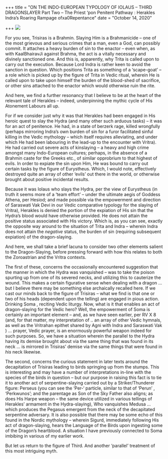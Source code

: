 +++
title = "ON THE INDO-EUROPEAN TYPOLOGY OF IOLAUS – THIRD DRAGONSLAYER Part Two – The Priest ‘pon Penitent Pathway : Herakles Indra’s Roaring Rampage ofxa0Repentance"
date = "October 14, 2020"

+++
![](https://aryaakasha.files.wordpress.com/2020/10/va_pc_2007bp0698-001.jpg?w=700)

For you see, Trisiras is a Brahmin. Slaying Him is a Brahmanicide – one
of the most grievous and serious crimes that a man, even a God, can
possibly commit. It attaches a heavy burden of sin to the enactor – even
when, as with KaalBhairavJi against Brahma, the act is a vitally
necessary and divinely sanctioned one. And this is, apparently, why
Trita is called upon to carry out the execution. Because Lord Indra is
rather keen to avoid the sanction in question. Which positions Trita as
something of a ‘scape-goat’ – a role which is picked up by the figure of
Trita in Vedic ritual, wherein He is called upon to take upon himself
the burden of the blood-shed of sacrifice, or other sins attached to the
enactor which would otherwise ruin the rite.

And here, we find a further resonancy that I believe to be at the heart
of the relevant tale of Herakles – indeed, underpinning the mythic cycle
of His Atonement Labours all up.

For if we consider just why it was that Herakles had been engaged in His
heroic quest to slay the Hydra (and many other such arduous tasks) – it
was for an act of penitence. He had, in a state of berzerk rage, killed
wrongfully (perhaps mirroring Indra’s own burden of sin for a furor
facilitated sinful killing in the Vedic mythology – which itself
requires alleviating, and under which He had been labouring in the
lead-up to the encounter with Vritra). He had carried out severe acts of
kinslaying – a heavy and high crime amongst many Indo-European cultures;
perhaps, in the absence of a Brahmin caste for the Greeks etc., of
similar opprobrium to that highest of evils. In order to expiate the sin
upon Him, He was bound to carry out certain tasks by the figure of
Eurystheus. Which, I would note, effectively destroyed quite an array of
other ‘evils’ out there in the world, or otherwise brought about
positive incidental results.

Because it was Iolaus who slays the Hydra, per the view of Eurystheus
(in truth it seems more of a ‘team effort’ – under the ultimate aegis of
Goddess Athena, per Hesiod; and made possible via the empowerment and
direction of Saraswati Vak Devi in our Vedic comparative typology for
the slaying of Vritra), Herakles is denied the portion of the expiation
of His sin that the Hydra’s blood would have otherwise provided. He does
not attain the positive status associated with His victory. Which is, as
you can see, exactly the opposite way around to the situation of Trita
and Indra – wherein Indra does not attain the *negative* status, the
burden of sin (requiring subsequent expiation) of the dragon-slaying.

And here, we shall take a brief lacuna to consider two other elements
salient to the Dragon-Slaying, before pressing forward with how this
relates to both the Zoroastrian and the Vritra contexts.

The first of these, concerns the occasionally encountered suggestion
that the manner in which the Hydra was vanquished – was to take the
poison spurting up from one of its severed necks, and utilizing this to
cauterize the wound. This makes a certain figurative sense when dealing
with a dragon … but I believe there may be something else archaically
recalled here. If we cast our minds back to the figure of Trisiras –
what we find is that one or two of his heads (dependent upon the
telling) are engaged in pious action. Drinking Soma , reciting Vedic
liturgy. Now, what is it that enables an act of dragon-slaying for the
Vedic hero? Well, the empowerment of Soma is certainly an important
element – and, as we have seen earlier, per RV X 8 (and, for that
matter, my interpretation of .. an array of other Vedic hymnals, as well
as the Vritrahan epithet shared by Agni with Indra and Saraswati Vak ) …
prayer, Vedic prayer, is an enormously powerful weapon indeed for such
purposes. So, we have a situation wherein the parallel to the Hydra
having its demise brought about via the same thing that was found in its
neck … is mirrored in Trisiras’ demise via the same things that were
found in *his* neck likewise.

The second, concerns the curious statement in later texts around the
decapitation of Trisiras leading to birds springing up from the stumps.
This is interesting and may have a number of interpretations in-line
with the species of the birds in question – but our purpose in raising
this fact is to tie it to another act of serpentine-slaying carried out
by a Striker/Thunderer figure: Perseus (you can see the ‘Per-‘ particle,
similar to that of ‘Perun’ , ‘Perkwunos’; and the parentage as Son of
the Sky Father also aligns; as does His Harpe weapon – the same device
utilized in various tellings of Herakles’ armament in the
Hydra-slaying), Who vanquishes Medusa … which produces the Pegasus
emergent from the neck of the decapitated serpentine adversary. It is
also possible that there may be some echo of this found in the Nordic
mythology – wherein Sigurd, immediately following His act of
dragon-slaying, hears the Language of the Birds upon ingesting some of
the Dragon’s heartblood. A situation I have previously connected to Soma
imbibing in various of my earlier work.

But let us return to the figure of Third. And another ‘parallel’
treatment of this most intriguing myth.
